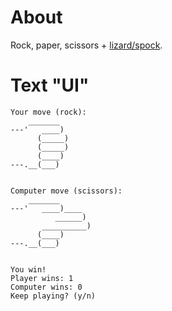 # About
Rock, paper, scissors + [lizard/spock](http://www.samkass.com/theories/RPSSL.html). 

# Text "UI"
```
Your move (rock):
    _______
---'   ____)
      (_____)
      (_____)
      (____)
---.__(___)


Computer move (scissors):
    _______
---'   ____)____
          ______)
       __________)
      (____)
---.__(___)


You win!
Player wins: 1
Computer wins: 0
Keep playing? (y/n)
```
